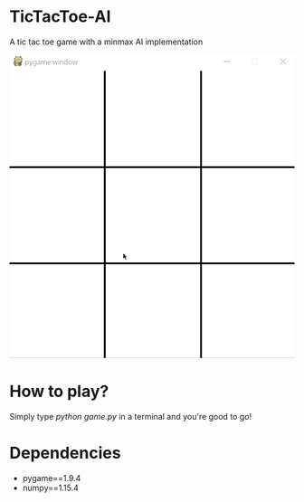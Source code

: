 # TicTacToe-AI
A tic tac toe game with a minmax AI implementation

![alt text](https://raw.githubusercontent.com/MrEliptik/TicTacToe-AI/master/images/play.gif)

# How to play?
Simply type *python game.py* in a terminal and you're good to go!

# Dependencies 
- pygame==1.9.4
- numpy==1.15.4

